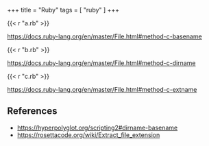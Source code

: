 +++
title = "Ruby"
tags = [ "ruby" ]
+++

{{< r "a.rb" >}}

<https://docs.ruby-lang.org/en/master/File.html#method-c-basename>

{{< r "b.rb" >}}

<https://docs.ruby-lang.org/en/master/File.html#method-c-dirname>

{{< r "c.rb" >}}

<https://docs.ruby-lang.org/en/master/File.html#method-c-extname>

## References

- <https://hyperpolyglot.org/scripting2#dirname-basename>
- <https://rosettacode.org/wiki/Extract_file_extension>

